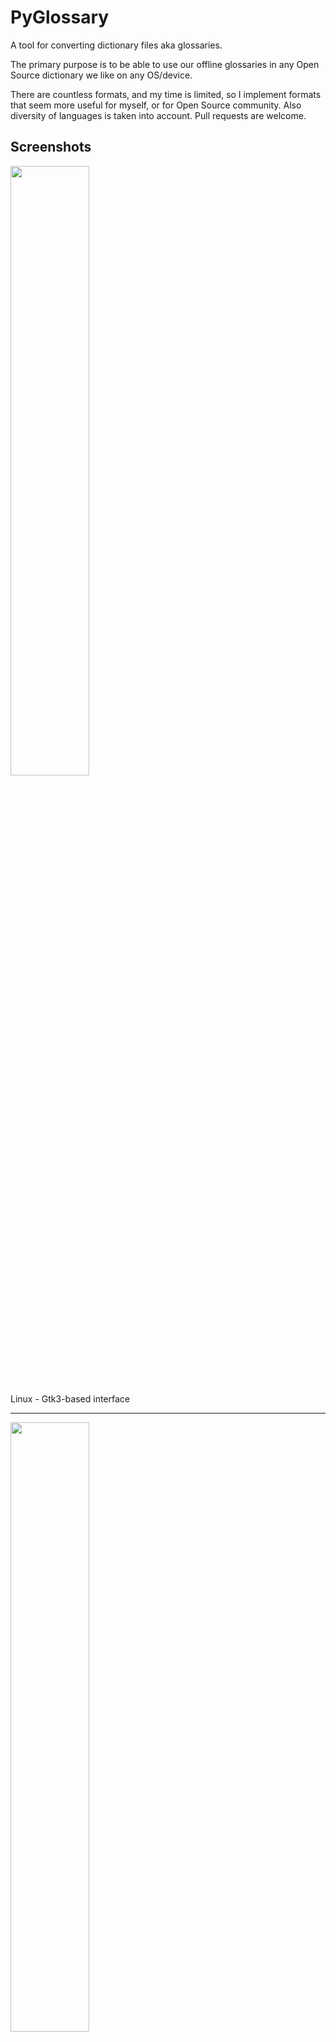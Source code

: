 # PyGlossary

A tool for converting dictionary files aka glossaries.

The primary purpose is to be able to use our offline glossaries in any Open
Source dictionary we like on any OS/device.

There are countless formats, and my time is limited, so I implement formats that
seem more useful for myself, or for Open Source community. Also diversity of
languages is taken into account. Pull requests are welcome.

## Screenshots

<img src="https://raw.githubusercontent.com/wiki/ilius/pyglossary/screenshots/44-gtk-txt-stardict-aryanpur-dark.png" width="50%" height="50%"/>

Linux - Gtk3-based interface

______________________________________________________________________

<img src="https://raw.githubusercontent.com/wiki/ilius/pyglossary/screenshots/40b-tk-bgl-epub-es-en-2.png" width="50%" height="50%"/>

Windows - Tkinter-based interface

______________________________________________________________________

<img src="https://raw.githubusercontent.com/wiki/ilius/pyglossary/screenshots/32-cmd-freedict-mids-de-ru.png" width="50%" height="50%"/>

Linux - command-line interface

______________________________________________________________________

<img src="https://raw.githubusercontent.com/wiki/ilius/pyglossary/screenshots/40-cmdi-termux-zim-slob-en-med.jpg" width="50%" height="50%"/>

Android Termux - interactive command-line interface

## Supported formats

| Format                                                  |    |    |    Extension    | Read | Write |
| ------------------------------------------------------- |:--:|:--:|:---------------:| :--: | :---: |
| [Aard 2 (slob)](./doc/p/aard2_slob.md)                  | 1️⃣ | 🔢 |      .slob      |  ✔   |   ✔   |
| [ABBYY Lingvo DSL](./doc/p/dsl.md)                      | 1️⃣ | 📝 |      .dsl       |  ✔   |       |
| [Almaany.com](./doc/p/almaany.md) (SQLite3, Arabic)     |    | 🔢 |       .db       |  ✔   |       |
| [AppleDict Binary](./doc/p/appledict_bin.md)            | 📁 | 🔢 |   .dictionary   |  ✔   |   ❌   |
| [AppleDict Source](./doc/p/appledict.md)                | 📁 | 📝 |      .xml       |      |   ✔   |
| [Babylon BGL](./doc/p/babylon_bgl.md)                   |    | 🔢 |      .bgl       |  ✔   |   ❌   |
| [CC-CEDICT](./doc/p/cc_cedict.md) (Chinese)             |    | 📝 |                 |  ✔   |   ❌   |
| [cc-kedict](./doc/p/cc_kedict.md) (Korean)              |    | 📝 |                 |  ✔   |   ❌   |
| [CSV](./doc/p/csv.md)                                   |    | 📝 |      .csv       |  ✔   |   ✔   |
| [Dict.cc](./doc/p/dict_cc.md) (SQLite3, German)         |    | 🔢 |       .db       |  ✔   |       |
| [DICT.org / Dictd server](./doc/p/dict_org.md)          | 📁 | 📝 |    (.index)     |  ✔   |   ✔   |
| [DICT.org / dictfmt source](./doc/p/dict_org_source.md) |    | 📝 |     (.dtxt)     |      |   ✔   |
| [dictunformat output file](./doc/p/dictunformat.md)     |    | 📝 | (.dictunformat) |  ✔   |       |
| [DictionaryForMIDs](./doc/p/dicformids.md)              | 📁 |    |    (📁.mids)    |  ✔   |   ✔   |
| [DigitalNK](./doc/p/digitalnk.md) (SQLite3, N-Korean)   |    | 🔢 |       .db       |  ✔   |       |
| [DIKT JSON](./doc/p/dikt_json.md)                       |    | 📝 |     (.json)     |      |   ✔   |
| [EDLIN](./doc/p/edlin.md)                               | 📁 |    |     .edlin      |  ✔   |   ✔   |
| [EPUB-2 E-Book](./doc/p/epub2.md)                       | 📦 |    |      .epub      |  ❌   |   ✔   |
| [FreeDict](./doc/p/freedict.md)                         |    | 📝 |      .tei       |  ✔   |   ❌   |
| [Gettext Source](./doc/p/gettext_po.md)                 |    | 📝 |       .po       |  ✔   |   ✔   |
| [HTML Directory (by file size)](./doc/p/html_dir.md)    | 📁 |    |                 |  ❌   |   ✔   |
| [JMDict](./doc/p/jmdict.md) (Japanese)                  |    | 📝 |                 |  ✔   |   ❌   |
| [JSON](./doc/p/json.md)                                 |    | 📝 |      .json      |      |   ✔   |
| [Kobo E-Reader Dictionary](./doc/p/kobo.md)             | 📦 |    |    .kobo.zip    |  ❌   |   ✔   |
| [Kobo E-Reader Dictfile](./doc/p/kobo_dictfile.md)      |    | 📝 |       .df       |  ✔   |   ✔   |
| [Lingoes Source](./doc/p/lingoes_ldf.md)                |    | 📝 |      .ldf       |  ✔   |   ✔   |
| [Mobipocket E-Book](./doc/p/mobi.md)                    |    | 🔢 |      .mobi      |  ❌   |   ✔   |
| [Octopus MDict](./doc/p/octopus_mdict.md)               |    | 🔢 |      .mdx       |  ✔   |   ❌   |
| [SQL](./doc/p/sql.md)                                   |    | 📝 |      .sql       |  ❌   |   ✔   |
| [StarDict](./doc/p/stardict.md)                         | 📁 | 📝 |    (.ifo)     |  ✔   |   ✔   |
| [StarDict Textual File](./doc/p/stardict_textual.md)    |    | 📝 |     (.xml)      |  ✔   |   ✔   |
| [Tabfile](./doc/p/tabfile.md)                           |    | 📝 |   .txt, .tab    |  ✔   |   ✔   |
| [Wiktextract](./doc/p/wiktextract.md)                   |    | 📝 |     .jsonl      |  ✔   |       |
| [Wordset.org](./doc/p/wordset.md)                       | 📁 |    |                 |  ✔   |       |
| [XDXF](./doc/p/xdxf.md)                                 | 1️⃣ | 📝 |      .xdxf      |  ✔   |   ❌   |
| [Yomichan](./doc/p/yomichan.md)                         | 📦|    |     (.zip)      |      |   ✔   |
| [Zim (Kiwix)](./doc/p/zim.md)                           |    | 🔢 |      .zim       |  ✔   |       |

Legend:

- 📁	Directory
- 1️⃣	Single file (+ separate media files)
- 📦	Package/archive file
- 📝	Text file
- 🔢	Binary file
- ✔	Supported
- ❌ 	Will not be supported

**Note**: SQLite-based formats are not detected by extension (`.db`);
So you need to select the format (with UI or `--read-format` flag).
**Also don't confuse SQLite-based formats with [SQLite mode](#sqlite-mode).**

## Requirements

PyGlossary requires **Python 3.9 or higher**, and works in practically all
modern operating systems. While primarily designed for *GNU/Linux*, it works
on *Windows*, *Mac OS X* and other Unix-based operating systems as well.

As shown in the screenshots, there are multiple User Interface types (multiple
ways to use the program).

- **Gtk3-based interface**, uses [PyGI (Python Gobject Introspection)](http://pygobject.readthedocs.io/en/latest/getting_started.html)
  You can install it on:

  - Debian/Ubuntu: `apt install python3-gi python3-gi-cairo gir1.2-gtk-3.0`
  - openSUSE: `zypper install python3-gobject gtk3`
  - Fedora: `dnf install pygobject3 python3-gobject gtk3`
  - ArchLinux:
    - `pacman -S python-gobject gtk3`
    - https://aur.archlinux.org/packages/pyglossary/
  - Mac OS X: `brew install pygobject3 gtk+3`
  - Nix / NixOS: `nix-shell -p pkgs.gobject-introspection python38Packages.pygobject3 python38Packages.pycairo`

- **Tkinter-based interface**, works in the lack of Gtk. Specially on
  Windows where Tkinter library is installed with the Python itself.
  You can also install it on:

  - Debian/Ubuntu: `apt-get install python3-tk tix`
  - openSUSE: `zypper install python3-tk tix`
  - Fedora: `yum install python3-tkinter tix`
  - Mac OS X: read <https://www.python.org/download/mac/tcltk/>
  - Nix / NixOS: `nix-shell -p python38Packages.tkinter tix`

- **Command-line interface**, works in all operating systems without
  any specific requirements, just type:

  `python3 main.py --help`

  - **Interactive command-line interface**
    - Requires: `pip install prompt_toolkit`
    - Perfect for mobile devices (like Termux on Android) where no GUI is available
    - Automatically selected if output file argument is not passed **and** one of these:
      - On Linux and `$DISPLAY` environment variable is empty or not set
        - For example when you are using a remote Linux machine over SSH
      - On Mac and no `tkinter` module is found
    - Manually select with `--cmd` or `--ui=cmd`
      - Minimally: `python3 main.py --cmd`
      - You can still pass input file, or any flag/option
    - If both input and output files are passed, non-interactive cmd ui will be default
    - If you are writing a script, you can pass `--no-interactive` to force disable interactive ui
      - Then you have to pass both input and output file arguments
    - Don't forget to use *Up/Down* or *Tab* keys in prompts!
      - Up/Down key shows you recent values you have used
      - Tab key shows available values/options
    - You can press Control+C (on Linux/Windows) at any prompt to exit

## UI (User Interface) selection

When you run PyGlossary without any command-line arguments or options/flags,
PyGlossary tries to find PyGI and open the Gtk3-based interface. If it fails,
it tries to find Tkinter and open the Tkinter-based interface. If that fails,
it tries to find `prompt_toolkit` and run interactive command-line interface.
And if none of these libraries are found, it exits with an error.

But you can explicitly determine the user interface type using `--ui`

- `python3 main.py --ui=gtk`
- `python3 main.py --ui=tk`
- `python3 main.py --ui=cmd`

## Installation on Windows

- [Download and install Python](https://www.python.org/downloads/windows/) (3.9 or above)
- Open Start -> type Command -> right-click on Command Prompt -> Run as administrator
- To ensure you have `pip`, run: `python -m ensurepip --upgrade`
- To install, run: `pip install --upgrade pyglossary`
- Now you should be able to run `pyglossary` command
- If command was not found, make sure Python environment variables are set up:
  <img src="https://raw.githubusercontent.com/wiki/ilius/pyglossary/screenshots/windows-python39-env-vars.png" width="50%" height="50%"/>

## Feature-specific requirements

- Using [Sort by Locale](#sorting) feature requires [PyICU](./doc/pyicu.md)

- Using `--remove-html-all` flag requires:

  `pip install lxml beautifulsoup4`

Some formats have additional requirements.
If you have trouble with any format, please check the [link given for that format](#supported-formats) to see its documentations.

**Using Termux on Android?** See [doc/termux.md](./doc/termux.md)

## Configuration

See [doc/config.rst](./doc/config.rst).

## Direct and indirect modes

Indirect mode means the input glossary is completely read and loaded into RAM, then converted
into the output format. This was the only method available in old versions (before [3.0.0](https://github.com/ilius/pyglossary/releases/tag/3.0.0)).

Direct mode means entries are one-at-a-time read, processed and written into output glossary.

Direct mode was added to limit the memory usage for large glossaries; But it may reduce the
conversion time for most cases as well.

Converting glossaries into these formats requires [sorting](#sorting) entries:

- [StarDict](./doc/p/stardict.md)
- [EPUB-2](./doc/p/epub2.md)
- [Mobipocket E-Book](./doc/p/mobi.md)

That's why direct mode will not work for these formats, and PyGlossary has to
switch to indirect mode (or it previously had to, see [SQLite mode](#sqlite-mode)).

For other formats, direct mode will be the default. You may override this by `--indirect` flag.

## SQLite mode

As mentioned above, converting glossaries to some specific formats will
need them to loaded into RAM.

This can be problematic if the glossary is too big to fit into RAM. That's when
you should try adding `--sqlite` flag to your command. Then it uses SQLite3 as intermediate
storage for storing, sorting and then fetching entries. This fixes the memory issue, and may
even reduce running time of conversion (depending on your home directory storage).

The temporary SQLite file is stored in [cache directory](#cache-directory) then
deleted after conversion (unless you pass `--no-cleanup` flag).

SQLite mode is automatically enabled for writing these formats if `auto_sqlite`
[config parameter](./doc/config.rst) is `true` (which is the default).
This also applies to when you pass `--sort` flag for any format.
You may use `--no-sqlite` to override this and switch to indirect mode.

Currently you can not disable alternates in SQLite mode (`--no-alts` is ignored).

## Sorting

There are two things than can activate sorting entries:

- Output format requires sorting (as explained [above](#direct-and-indirect-modes))
- You pass `--sort` flag in command line.

In the case of passing `--sort`, you can also pass:

- `--sort-key` to select sort key aka sorting order (including locale), see [doc/sort-key.md](./doc/sort-key.md)

- `--sort-encoding` to change the encoding used for sort

  - UTF-8 is the default encoding for all sort keys and all output formats (unless mentioned otherwise)
  - This will only effect the order of entries, and will not corrupt words / definition
  - Non-encodable characters are replaced with `?` byte (*only for sorting*)
  - Conflicts with `--sort-locale`

## Cache directory

Cache directory is used for storing temporary files which are either moved or deleted
after conversion. You can pass `--no-cleanup` flag in order to keep them.

The path for cache directory:

- Linux or BSD: `~/.cache/pyglossary/`
- Mac: `~/Library/Caches/PyGlossary/`
- Windows: `C:\Users\USERNAME\AppData\Local\PyGlossary\Cache\`

## User plugins

If you want to add your own plugin without adding it to source code directory,
or you want to use a plugin that has been removed from repository,
you can place it in this directory:

- Linux or BSD: `~/.pyglossary/plugins/`
- Mac: `~/Library/Preferences/PyGlossary/plugins/`
- Windows: `C:\Users\USERNAME\AppData\Roaming\PyGlossary\plugins\`

## Using PyGlossary as a Python library

There are a few examples in [doc/lib-examples](./doc/lib-examples) directory.

Here is a basic script that converts any supported glossary format to [Tabfile](./doc/p/tabfile.md):

```python
import sys
from pyglossary import Glossary

# Glossary.init() should be called only once, so make sure you put it
# in the right place
Glossary.init()

glos = Glossary()
glos.convert(
	inputFilename=sys.argv[1],
	outputFilename=f"{sys.argv[1]}.txt",
	# although it can detect format for *.txt, you can still pass outputFormat
	outputFormat="Tabfile",
	# you can pass readOptions or writeOptions as a dict
	# writeOptions={"encoding": "utf-8"},
)
```

And if you choose to use `glossary_v2`:

```python
import sys
from pyglossary.glossary_v2 import ConvertArgs, Glossary

# Glossary.init() should be called only once, so make sure you put it
# in the right place
Glossary.init()

glos = Glossary()
glos.convert(ConvertArgs(
	inputFilename=sys.argv[1],
	outputFilename=f"{sys.argv[1]}.txt",
	# although it can detect format for *.txt, you can still pass outputFormat
	outputFormat="Tabfile",
	# you can pass readOptions or writeOptions as a dict
	# writeOptions={"encoding": "utf-8"},
))
```

You may look at docstring of `Glossary.convert` for full list of keyword arguments.

If you need to add entries inside your Python program (rather than converting one glossary into another), then you use `write` instead of `convert`, here is an example:

```python
from pyglossary import Glossary

Glossary.init()

glos = Glossary()
mydict = {
	"a": "test1",
	"b": "test2",
	"c": "test3",
}
for word, defi in mydict.items():
	glos.addEntryObj(glos.newEntry(
		word,
		defi,
		defiFormat="m",  # "m" for plain text, "h" for HTML
	))

glos.setInfo("title", "My Test StarDict")
glos.setInfo("author", "John Doe")
glos.write("test.ifo", format="Stardict")
```

**Note:** `addEntryObj` is renamed to `addEntry` in `pyglossary.glossary_v2`.

**Note:** Switching to `glossary_v2` is optional and recommended.

And if you need to read a glossary from file into a `Glossary` object in RAM (without immediately converting it), you can use `glos.read(filename, format=inputFormat)`. Be wary of RAM usage in this case.

If you want to include images, css, js or other files in a glossary that you are creating, you need to add them as **Data Entries**, for example:

```python
with open(os.path.join(imageDir, "a.jpeg")) as fp:
	glos.addEntry(glos.newDataEntry("img/a.jpeg", fp.read()))
```

The first argument to `newDataEntry` must be the relative path (that generally html codes of your definitions points to).

## Internal glossary structure

A glossary contains a number of entries.

Each entry contains:

- Headword (title or main phrase for lookup)
- Alternates (some alternative phrases for lookup)
- Definition

In PyGlossary, headword and alternates together are accessible as a single Python list `entry.l_word`

`entry.defi` is the definition as a Python Unicode `str`. Also `entry.b_defi` is definition in UTF-8 byte array.

`entry.defiFormat` is definition format. If definition is plaintext (not rich text), the value is `m`. And if it's in HTML (contains any html tag), then `defiFormat` is `h`. The value `x` is also allowed for XFXF, but XDXF is not widely supported in dictionary applications.

There is another type of entry which is called **Data Entry**, and generally contains an image, audio, css, or any other file that was included in input glossary. For data entries:

- `entry.s_word` is file name (and `l_word` is still a list containing this string),
- `entry.defiFormat` is `b`
- `entry.data` gives the content of file in `bytes`.

## Entry filters

Entry filters are internal objects that modify words/definition of entries,
or remove entries (in some special cases).

Like several filters in a pipe which connects a `reader` object to a `writer` object
(with both of their classes defined in plugins and instantiated in `Glossary` class).

You can enable/disable some of these filters using config parameters / command like flags, which
are documented in [doc/config.rst](./doc/config.rst).

The full list of entry filters is also documented in [doc/entry-filters.md](./doc/entry-filters.md).

